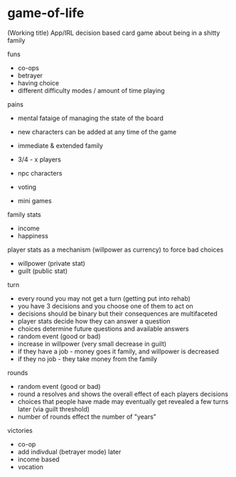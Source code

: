# game-of-life
(Working title) App/IRL decision based card game about being in a shitty family

funs
- co-ops
- betrayer
- having choice
- different difficulty modes / amount of time playing

pains
- mental fataige of managing the state of the board
- new characters can be added at any time of the game

- immediate & extended family
- 3/4 - x players
- npc characters
- voting
- mini games

family stats
- income
- happiness

player stats as a mechanism (willpower as currency) to force bad choices
- willpower (private stat)
- guilt (public stat)

turn
- every round you may not get a turn (getting put into rehab)
- you have 3 decisions and you choose one of them to act on
- decisions should be binary but their consequences are multifaceted
- player stats decide how they can answer a question
- choices determine future questions and available answers
- random event (good or bad)
- increase in willpower (very small decrease in guilt)
- if they have a job - money goes it family, and willpower is decreased
- if they no job - they take money from the family

rounds
- random event (good or bad)
- round a resolves and shows the overall effect of each players decisions
- choices that people have made may eventually get revealed a few turns later (via guilt threshold)
- number of rounds effect the number of "years"

victories
- co-op
- add indivdual (betrayer mode) later
- income based
- vocation
